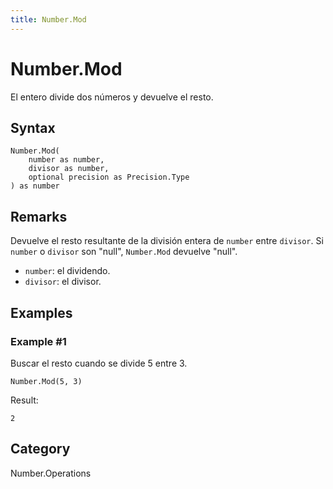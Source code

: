 ```yaml
---
title: Number.Mod
---
```


# Number.Mod


El entero divide dos números y devuelve el resto.


## Syntax

```powerquery
Number.Mod(
    number as number,
    divisor as number,
    optional precision as Precision.Type
) as number
```


## Remarks

Devuelve el resto resultante de la división entera de <code>number</code> entre <code>divisor</code>.    Si <code>number</code> o <code>divisor</code> son "null", <code>Number.Mod</code> devuelve "null".      <ul>        <li><code>number</code>: el dividendo.</li>        <li><code>divisor</code>: el divisor.</li>      </ul>


## Examples

### Example #1 
Buscar el resto cuando se divide 5 entre 3.
```powerquery
Number.Mod(5, 3)
```

Result: 
```powerquery
2
```




## Category
Number.Operations
